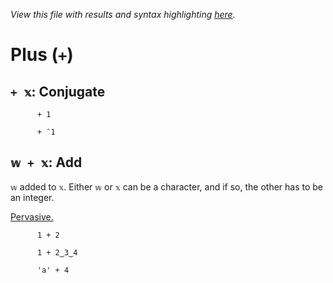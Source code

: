 *View this file with results and syntax highlighting [here](https://mlochbaum.github.io/BQN/help/conjugate_add.html).*

# Plus (`+`)

## `+ 𝕩`: Conjugate

          + 1

          + ¯1


## `𝕨 + 𝕩`: Add

`𝕨` added to `𝕩`. Either `𝕨` or `𝕩` can be a character, and if so, the other has to be an integer.

[Pervasive.](../doc/arithmetic.md#pervasion)

          1 + 2

          1 + 2‿3‿4

          'a' + 4
